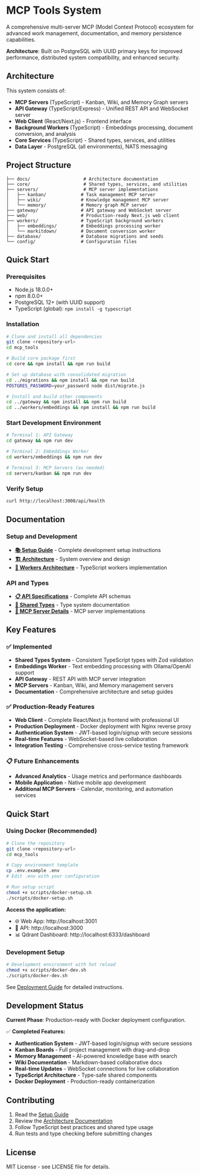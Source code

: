 # MCP Tools System

A comprehensive multi-server MCP (Model Context Protocol) ecosystem for advanced work management, documentation, and memory persistence capabilities.

**Architecture**: Built on PostgreSQL with UUID primary keys for improved performance, distributed system compatibility, and enhanced security.

## Architecture

This system consists of:

- **MCP Servers** (TypeScript) - Kanban, Wiki, and Memory Graph servers
- **API Gateway** (TypeScript/Express) - Unified REST API and WebSocket server  
- **Web Client** (React/Next.js) - Frontend interface
- **Background Workers** (TypeScript) - Embeddings processing, document conversion, and analysis
- **Core Services** (TypeScript) - Shared types, services, and utilities
- **Data Layer** - PostgreSQL (all environments), NATS messaging

## Project Structure

```
├── docs/                    # Architecture documentation
├── core/                    # Shared types, services, and utilities
├── servers/                 # MCP server implementations
│   ├── kanban/             # Task management MCP server
│   ├── wiki/               # Knowledge management MCP server
│   └── memory/             # Memory graph MCP server
├── gateway/                # API gateway and WebSocket server
├── web/                    # Production-ready Next.js web client
├── workers/                # TypeScript background workers
│   ├── embeddings/         # Embeddings processing worker
│   └── markitdown/         # Document conversion worker
├── database/               # Database migrations and seeds
└── config/                 # Configuration files
```

## Quick Start

### Prerequisites
- Node.js 18.0.0+
- npm 8.0.0+
- PostgreSQL 12+ (with UUID support)
- TypeScript (global): `npm install -g typescript`

### Installation
```bash
# Clone and install all dependencies
git clone <repository-url>
cd mcp_tools

# Build core package first
cd core && npm install && npm run build

# Set up database with consolidated migration
cd ../migrations && npm install && npm run build
POSTGRES_PASSWORD=your_password node dist/migrate.js

# Install and build other components
cd ../gateway && npm install && npm run build
cd ../workers/embeddings && npm install && npm run build
```

### Start Development Environment
```bash
# Terminal 1: API Gateway
cd gateway && npm run dev

# Terminal 2: Embeddings Worker  
cd workers/embeddings && npm run dev

# Terminal 3: MCP Servers (as needed)
cd servers/kanban && npm run dev
```

### Verify Setup
```bash
curl http://localhost:3000/api/health
```

## Documentation

### Setup and Development
- **[📚 Setup Guide](docs/SETUP_GUIDE.md)** - Complete development setup instructions
- **[🏗️ Architecture](docs/ARCHITECTURE.md)** - System overview and design
- **[🔧 Workers Architecture](docs/WORKERS_ARCHITECTURE.md)** - TypeScript workers implementation

### API and Types
- **[📋 API Specifications](docs/API_SPECIFICATIONS.md)** - Complete API schemas
- **[🎯 Shared Types](docs/SHARED_TYPES_ARCHITECTURE.md)** - Type system documentation
- **[🔌 MCP Server Details](docs/MCP_SERVER_DETAILS.md)** - MCP server implementations

## Key Features

### ✅ Implemented
- **Shared Types System** - Consistent TypeScript types with Zod validation
- **Embeddings Worker** - Text embedding processing with Ollama/OpenAI support
- **API Gateway** - REST API with MCP server integration
- **MCP Servers** - Kanban, Wiki, and Memory management servers
- **Documentation** - Comprehensive architecture and setup guides

### ✅ Production-Ready Features
- **Web Client** - Complete React/Next.js frontend with professional UI
- **Production Deployment** - Docker deployment with Nginx reverse proxy
- **Authentication System** - JWT-based login/signup with secure sessions
- **Real-time Features** - WebSocket-based live collaboration
- **Integration Testing** - Comprehensive cross-service testing framework

### 📋 Future Enhancements
- **Advanced Analytics** - Usage metrics and performance dashboards
- **Mobile Application** - Native mobile app development
- **Additional MCP Servers** - Calendar, monitoring, and automation services

## Quick Start

### Using Docker (Recommended)

```bash
# Clone the repository
git clone <repository-url>
cd mcp_tools

# Copy environment template
cp .env.example .env
# Edit .env with your configuration

# Run setup script
chmod +x scripts/docker-setup.sh
./scripts/docker-setup.sh
```

**Access the application:**
- 🌐 Web App: http://localhost:3001
- 🔧 API: http://localhost:3000
- 📊 Qdrant Dashboard: http://localhost:6333/dashboard

### Development Setup

```bash
# Development environment with hot reload
chmod +x scripts/docker-dev.sh
./scripts/docker-dev.sh
```

See [Deployment Guide](docs/DEPLOYMENT.md) for detailed instructions.

## Development Status

**Current Phase**: Production-ready with Docker deployment configuration.

✅ **Completed Features:**
- **Authentication System** - JWT-based login/signup with secure sessions
- **Kanban Boards** - Full project management with drag-and-drop
- **Memory Management** - AI-powered knowledge base with search
- **Wiki Documentation** - Markdown-based collaborative docs
- **Real-time Updates** - WebSocket connections for live collaboration
- **TypeScript Architecture** - Type-safe shared components
- **Docker Deployment** - Production-ready containerization

## Contributing

1. Read the [Setup Guide](docs/SETUP_GUIDE.md)
2. Review the [Architecture Documentation](docs/ARCHITECTURE.md)
3. Follow TypeScript best practices and shared type usage
4. Run tests and type checking before submitting changes

## License

MIT License - see LICENSE file for details.